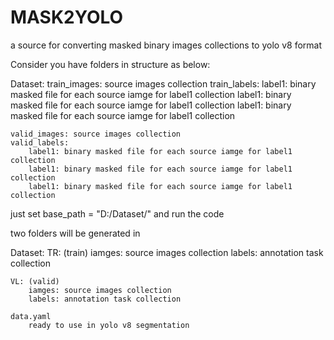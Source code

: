 # MASK2YOLO
a source for converting masked binary images collections to yolo v8 format



Consider you have folders in structure as below:
    
Dataset:
    train_images: source images collection
    train_labels:
        label1: binary masked file for each source iamge for label1 collection
        label1: binary masked file for each source iamge for label1 collection
        label1: binary masked file for each source iamge for label1 collection
        
        
    valid_images: source images collection
    valid_labels:
        label1: binary masked file for each source iamge for label1 collection
        label1: binary masked file for each source iamge for label1 collection
        label1: binary masked file for each source iamge for label1 collection
        
        

just set base_path = "D:/Dataset/"
and run the code

two folders will be generated in 

Dataset:
    TR: (train)
        iamges: source images collection
        labels: annotation task collection
        
    VL: (valid)
        iamges: source images collection
        labels: annotation task collection
        
    data.yaml
        ready to use in yolo v8 segmentation
    
    
